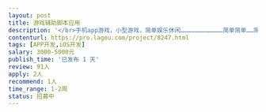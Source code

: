 ```yaml
---                
layout: post       
title: 游戏辅助脚本应用           
description: '</br>手机app游戏，小型游戏，简单娱乐休闲………………………………简单简单……简单简单……简单简单……简单简单……简单简单</br>'     
contenturl: https://pro.lagou.com/project/8247.html      
tags: [APP开发,iOS开发]            
salary: 3000-5000元          
publish_time: '已发布 1 天'         
review: 91人                   
apply: 2人                   
recommend: 1人                   
time_range: 1-2周              
status: 招募中                  
---                 
```

